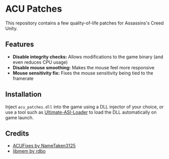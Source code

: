 # ACU Patches

This repository contains a few quality-of-life patches for Assassins's Creed Unity.

## Features

- **Disable integrity checks:** Allows modifications to the game binary (and even reduces CPU usage)
- **Disable mouse smoothing:** Makes the mouse feel more responsive
- **Mouse sensitivity fix:** Fixes the mouse sensitivity being tied to the framerate

## Installation

Inject `acu_patches.dll` into the game using a DLL injector of your choice, or use a tool such as
[Ultimate-ASI-Loader](https://github.com/ThirteenAG/Ultimate-ASI-Loader) to load the DLL automatically on game launch.

## Credits

- [ACUFixes by NameTaken3125](https://github.com/NameTaken3125/ACUFixes)
- [libmem by rdbo](https://github.com/rdbo/libmem)
